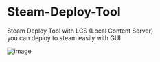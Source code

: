 # Steam-Deploy-Tool
Steam Deploy Tool with LCS (Local Content Server) </br>
you can deploy to steam easily with GUI

![image](https://user-images.githubusercontent.com/58301147/179142689-d342256f-7fc8-4270-9e0c-bb42ba3af701.png)
